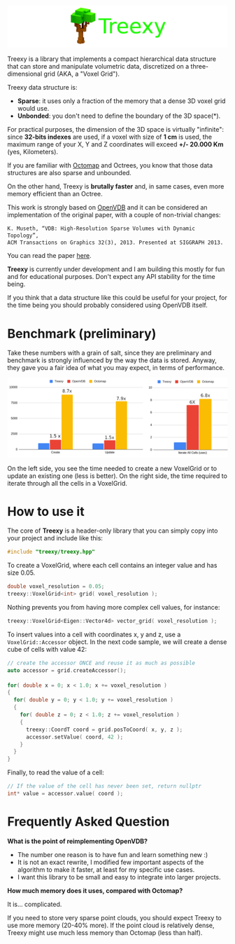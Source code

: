 ![Treexy](doc/treexy.png)

Treexy is a library that implements a compact hierarchical data structure that can store and manipulate
volumetric data, discretized on a three-dimensional grid (AKA, a "Voxel Grid").

Treexy data structure is:

- **Sparse**: it uses only a fraction of the memory that a dense 3D voxel grid would use.
- **Unbonded**: you don't need to define the boundary of the 3D space(*).

For practical purposes, the dimension of the 3D space is virtually "infinite":
since **32-bits indexes** are used, if a voxel with size of **1 cm** is used,
the maximum range of your X, Y and Z coordinates will exceed **+/- 20.000 Km** (yes, Kilometers).

If you are familiar with [Octomap](https://octomap.github.io/) and Octrees, you know
that those data structures are also sparse and unbounded.

On the other hand, Treexy is **brutally faster** and, in same cases, even more memory efficient
than an Octree.

This work is strongly based on [OpenVDB](https://www.openvdb.org/) and it can be considered
an implementation of the original paper, with a couple of non-trivial changes:

    K. Museth, “VDB: High-Resolution Sparse Volumes with Dynamic Topology”,
    ACM Transactions on Graphics 32(3), 2013. Presented at SIGGRAPH 2013.
    
You can read the paper [here](http://www.museth.org/Ken/Publications_files/Museth_TOG13.pdf).

**Treexy** is currently under development and I am building this mostly for fun and for
educational purposes. Don't expect any API stability for the time being.

If you think that a data structure like this could be useful for your project,
for the time being you should probably considered using OpenVDB itself.

# Benchmark (preliminary)

Take these numbers with a grain of salt, since they are preliminary and benchmark is strongly
influenced by the way the data is stored.
Anyway, they gave you a fair idea of what you may expect, in terms of performance.

![benchmark](doc/benchmark.png)

On the left side, you see the time needed to create a new VoxelGrid or to update an existing one
 (less is better).
On the right side, the time required to iterate through all the cells in a VoxelGrid.

# How to use it

The core of **Treexy** is a header-only library that you can simply copy into your project
and include like this:

```c++
#include "treexy/treexy.hpp"
```

To create a VoxelGrid, where each cell contains an integer value and has size 0.05.

```c++
double voxel_resolution = 0.05;
treexy::VoxelGrid<int> grid( voxel_resolution );
```

Nothing prevents you from having more complex cell values, for instance:

```c++
treexy::VoxelGrid<Eigen::Vector4d> vector_grid( voxel_resolution );
```

To insert values into a cell with coordinates x, y and z, use a
`VoxelGrid::Accessor` object.
In the next code sample, we will create a dense cube of cells with value 42:

```c++
// create the accessor ONCE and reuse it as much as possible
auto accessor = grid.createAccessor();

for( double x = 0; x < 1.0; x += voxel_resolution )
{
  for( double y = 0; y < 1.0; y += voxel_resolution )
  {
    for( double z = 0; z < 1.0; z += voxel_resolution )
    {
      treexy::CoordT coord = grid.posToCoord( x, y, z );
      accessor.setValue( coord, 42 );
    }
  }
}
```

Finally, to read the value of a cell:

```c++
// If the value of the cell has never been set, return nullptr
int* value = accessor.value( coord );
```

# Frequently Asked Question

**What is the point of reimplementing OpenVDB?**

- The number one reason is to have fun and learn something new :)
- It is not an exact rewrite, I modified few important aspects of the algorithm to make it faster, at least for my specific use cases.
- I want this library to be small and easy to integrate into larger projects.

**How much memory does it uses, compared with Octomap?**

It is... complicated.

If you need to store very sparse point clouds, you should expect Treexy to use more memory (20-40% more).
If the point cloud is relatively dense, Treexy might use much less memory than Octomap (less than half).


